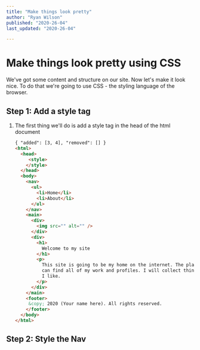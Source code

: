 ```yaml
---
title: "Make things look pretty"
author: "Ryan Wilson"
published: "2020-26-04"
last_updated: "2020-26-04"

---
```


# Make things look pretty using CSS

We've got some content and structure on our site. Now let's make it look nice. To do that we're going to use CSS - the styling language of the browser.



## Step 1: Add a style tag

1. The first thing we'll do is add a style tag in the head of the html document

   ```html
   { "added": [3, 4], "removed": [] }
   <html>
     <head>
     	<style>
       </style>
     </head>
     <body>
       <nav>
         <ul>
           <li>Home</li>
           <li>About</li>
         </ul>
       </nav>
       <main>
         <div>
           <img src="" alt="" />
         </div>
         <div>
           <h1>
             Welcome to my site
           </h1>
           <p>
             This site is going to be my home on the internet. The place where you
             can find all of my work and profiles. I will collect things here that
             I like.
           </p>
         </div>
       </main>
       <footer>
       	&copy; 2020 (Your name here). All rights reserved.
       </footer>
     </body>
   </html>
   ```

   

## Step 2: Style the Nav